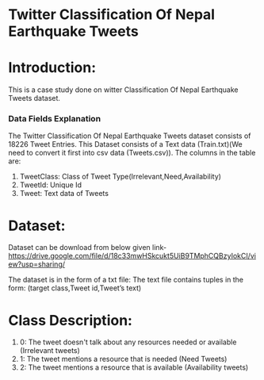 # Twitter Classification Of Nepal Earthquake Tweets


# Introduction:<br>
This is a case study done on witter Classification Of Nepal Earthquake Tweets dataset.
### Data Fields Explanation
The Twitter Classification Of Nepal Earthquake Tweets dataset consists of 18226 Tweet Entries. This Dataset consists of a Text data (Train.txt)(We need to convert it first into csv data (Tweets.csv)). The columns in the table are:
<ol>
  <li>TweetClass: Class of Tweet Type(Irrelevant,Need,Availability)</li>
  <li>TweetId: Unique Id</li>
  <li>Tweet: Text data of Tweets</li>
 </ol>

# Dataset:
Dataset can be download from below given link-
https://drive.google.com/file/d/18c33mwHSkcukt5UiB9TMphCQBzyIokCI/view?usp=sharing/ 

The dataset is in the form of a txt file:
The text file contains tuples in the form:
(target class,Tweet id,Tweet’s text)


 # Class Description:<br>
<ol>
<li>0: The tweet doesn't talk about any resources needed or available (Irrelevant tweets)

<li>1: The tweet mentions a resource that is needed (Need Tweets)

<li>2: The tweet mentions a resource that is available (Availability tweets)
  </ol>
